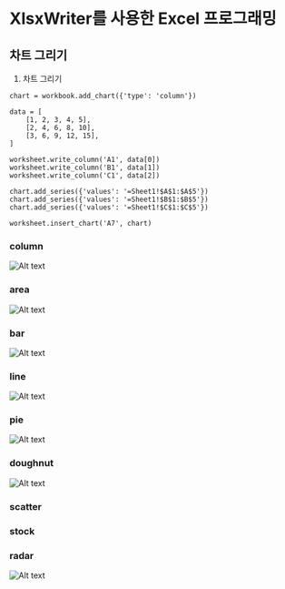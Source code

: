 # XlsxWriter를 사용한 Excel 프로그래밍
## 차트 그리기

1. 차트 그리기

```
chart = workbook.add_chart({'type': 'column'})

data = [
    [1, 2, 3, 4, 5],
    [2, 4, 6, 8, 10],
    [3, 6, 9, 12, 15],
]

worksheet.write_column('A1', data[0])
worksheet.write_column('B1', data[1])
worksheet.write_column('C1', data[2])

chart.add_series({'values': '=Sheet1!$A$1:$A$5'})
chart.add_series({'values': '=Sheet1!$B$1:$B$5'})
chart.add_series({'values': '=Sheet1!$C$1:$C$5'})

worksheet.insert_chart('A7', chart)
```

### column

![Alt text](chart_01_01.png)

### area

![Alt text](chart_01_02.png)

### bar

![Alt text](chart_01_03.png)

### line

![Alt text](chart_01_04.png)

### pie

![Alt text](chart_01_05.png)

### doughnut

![Alt text](chart_01_06.png)

### scatter

### stock

### radar

![Alt text](chart_01_07.png)